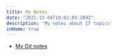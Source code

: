 ```yaml
---
title: My Notes
date: "2021-11-04T10:02:03.284Z"
description: 'My notes about IT topics'
inHome: true
---
```


- [My Git notes](/notes/git)
